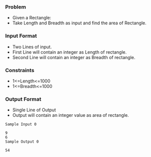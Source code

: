 ### Problem
- Given a Rectangle:
- Take Length and Breadth as input and find the area of Rectangle.

### Input Format
- Two Lines of input.
- First Line will contain an integer as Length of rectangle.
- Second Line will contain an integer as Breadth of rectangle.

### Constraints
- 1<=Length<=1000
- 1<=Breadth<=1000

### Output Format
- Single Line of Output
- Output will contain an integer value as area of rectangle.

```
Sample Input 0

9
6
Sample Output 0

54
```